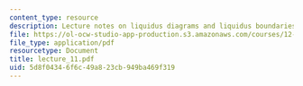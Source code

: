 ```yaml
---
content_type: resource
description: Lecture notes on liquidus diagrams and liquidus boundaries.
file: https://ol-ocw-studio-app-production.s3.amazonaws.com/courses/12-480-thermodynamics-for-geoscientists-fall-2006/5d8f04346f6c49a823cb949ba469f319_lecture_11.pdf
file_type: application/pdf
resourcetype: Document
title: lecture_11.pdf
uid: 5d8f0434-6f6c-49a8-23cb-949ba469f319
---
```


